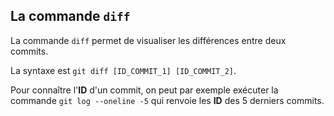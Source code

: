 ## La commande `diff`

La commande `diff` permet de visualiser les différences entre deux commits.

La syntaxe est `git diff [ID_COMMIT_1] [ID_COMMIT_2]`.

Pour connaître l'**ID** d'un commit, on peut par exemple exécuter la commande `git log --oneline -5` qui renvoie les **ID** des 5 derniers commits.
